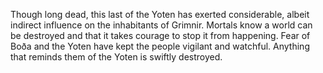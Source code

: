 Though long dead, this last of the Yoten has exerted considerable, albeit indirect influence on the inhabitants of Grimnir. Mortals know a world can be destroyed and that it takes courage to stop it from happening. Fear of Boða and the Yoten have kept the people vigilant and watchful. Anything that reminds them of the Yoten is swiftly destroyed. 
